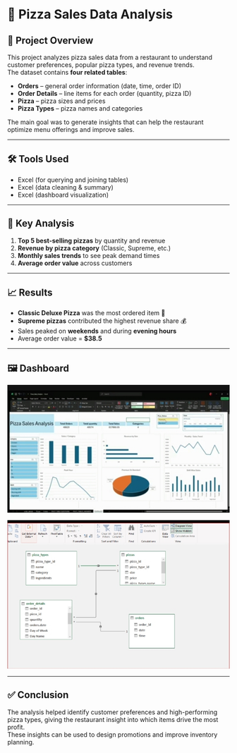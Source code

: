 # 🍕 Pizza Sales Data Analysis  

## 📌 Project Overview  
This project analyzes pizza sales data from a restaurant to understand customer preferences, popular pizza types, and revenue trends.  
The dataset contains **four related tables**:  
- **Orders** – general order information (date, time, order ID)  
- **Order Details** – line items for each order (quantity, pizza ID)  
- **Pizza** – pizza sizes and prices  
- **Pizza Types** – pizza names and categories  

The main goal was to generate insights that can help the restaurant optimize menu offerings and improve sales.  

---

## 🛠️ Tools Used  
- Excel (for querying and joining tables)  
- Excel (data cleaning & summary)  
- Excel (dashboard visualization)  

---

## 🔎 Key Analysis  
1. **Top 5 best-selling pizzas** by quantity and revenue  
2. **Revenue by pizza category** (Classic, Supreme, etc.)  
3. **Monthly sales trends** to see peak demand times  
4. **Average order value** across customers  

---

## 📈 Results  
- **Classic Deluxe Pizza** was the most ordered item 🍕  
- **Supreme pizzas** contributed the highest revenue share 💰  
- Sales peaked on **weekends** and during **evening hours**  
- Average order value = **$38.5**  

---

## 🖼️ Dashboard  
![Pizza Sales Dashboard](https://github.com/EstherOlubiyo/Pizza-Sales-Analysis/blob/main/Screenshot_20250610-070143_1.jpg) 

![Pizza modelling View](https://github.com/EstherOlubiyo/Pizza-Sales-Analysis/blob/main/Screenshot_20250610-070408_1.jpg)

---

## ✅ Conclusion  
The analysis helped identify customer preferences and high-performing pizza types, giving the restaurant insight into which items drive the most profit.  
These insights can be used to design promotions and improve inventory planning.  

